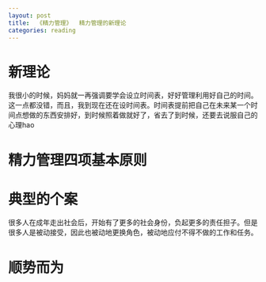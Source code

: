 ```yaml
---
layout: post
title:  《精力管理》  精力管理的新理论
categories: reading
---
```


# 新理论

我很小的时候，妈妈就一再强调要学会设立时间表，好好管理利用好自己的时间。这一点都没错，而且，我到现在还在设时间表。时间表提前把自己在未来某一个时间点想做的东西安排好，到时候照着做就好了，省去了到时候，还要去说服自己的心理hao

# 精力管理四项基本原则



# 典型的个案

很多人在成年走出社会后，开始有了更多的社会身份，负起更多的责任担子。但是很多人是被动接受，因此也被动地更换角色，被动地应付不得不做的工作和任务。

# 顺势而为


<!--stackedit_data:
eyJoaXN0b3J5IjpbMTIwMDUxNzU2NF19
-->